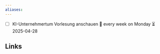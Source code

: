 ```yaml
---
aliases: 
---
```

- [ ] KI-Unternehmertum Vorlesung anschauen 🔁 every week on Monday ⏳ 2025-04-28

## Links